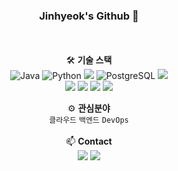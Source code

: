 <div align="center">

### Jinhyeok's Github 👋
</br></br>
🛠 **기술 스택**</br>
<img src="https://img.shields.io/badge/Java-953734?style=flat&logo=java&logoColor=white" alt="Java"> <img src="https://img.shields.io/badge/Python-3776AB?style=flat&logo=Python&logoColor=white" alt="Python"> <img src="https://img.shields.io/badge/Spring%20Boot-6DB33F?style=flat&logo=Spring%20Boot&logoColor=white"/> <img src="https://img.shields.io/badge/PostgreSQL-336791?style=flat&logo=PostgreSQL&logoColor=white" alt="PostgreSQL"> <img src="https://img.shields.io/badge/Jenkins-D24939?style=flat&logo=Jenkins&logoColor=white"></br> <img src="https://img.shields.io/badge/AWS-232F3E?style=flat&logo=amazonwebservices&logoColor=white"> <img src="https://img.shields.io/badge/Linux-FCC624?style=flat&logo=Linux&logoColor=black"> <img src="https://img.shields.io/badge/Terraform-844FBA?style=flat&logo=terraform&logoColor=white"> <img src="https://img.shields.io/badge/Docker-2496ED?style=flat&logo=docker&logoColor=white">

⚙️ **관심분야**</br>
`클라우드` `백엔드` `DevOps`</br></br>
📫 **Contact**</br>
[<img src="https://img.shields.io/badge/Gmail-EA4335?style=flat&logo=Gmail&logoColor=white">](mailto:hyeok1234565@gmail.com) [<img src="https://img.shields.io/badge/LinkedIn-0A66C2?style=flat&logo=LinkedIn&logoColor=white">](http://linkedin.com/in/진혁-고-368652323)

</div>
